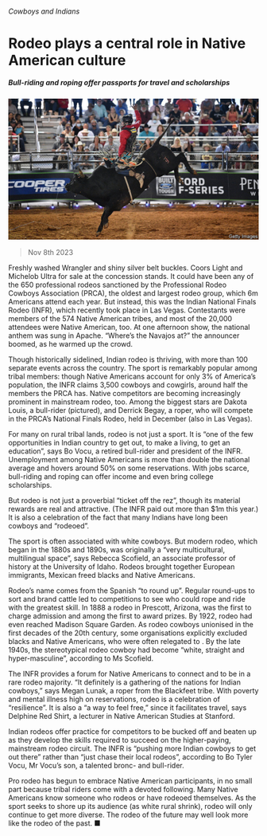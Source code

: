 ###### Cowboys and Indians

# Rodeo plays a central role in Native American culture 

##### Bull-riding and roping offer passports for travel and scholarships 

![image](images/20231111_CUP503.jpg) 

> Nov 8th 2023 

Freshly washed Wrangler  and shiny silver belt buckles. Coors Light and Michelob Ultra for sale at the concession stands. It could have been any of the 650 professional rodeos sanctioned by the Professional Rodeo Cowboys Association (PRCA), the oldest and largest rodeo group, which 6m Americans attend each year. But instead, this was the Indian National Finals Rodeo (INFR), which recently took place in Las Vegas. Contestants were members of the 574 Native American tribes, and most of the 20,000 attendees were Native American, too. At one afternoon show, the national anthem was sung in Apache. “Where’s the Navajos at?” the announcer boomed, as he warmed up the crowd. 

Though historically sidelined, Indian rodeo is thriving, with more than 100 separate events across the country. The sport is remarkably popular among tribal members: though Native Americans account for only 3% of America’s population, the INFR claims 3,500 cowboys and cowgirls, around half the members the PRCA has. Native competitors are becoming increasingly prominent in mainstream rodeo, too. Among the biggest stars are Dakota Louis, a bull-rider (pictured), and Derrick Begay, a roper, who will compete in the PRCA’s National Finals Rodeo, held in December (also in Las Vegas). 

For many on rural tribal lands, rodeo is not just a sport. It is “one of the few opportunities in Indian country to get out, to make a living, to get an education”, says Bo Vocu, a retired bull-rider and president of the INFR. Unemployment among Native Americans is more than double the national average and hovers around 50% on some reservations. With jobs scarce, bull-riding and roping can offer income and even bring college scholarships. 

But rodeo is not just a proverbial “ticket off the rez”, though its material rewards are real and attractive. (The INFR paid out more than $1m this year.) It is also a celebration of the fact that many Indians have long been cowboys and “rodeoed”. 

The sport is often associated with white cowboys. But modern rodeo, which began in the 1880s and 1890s, was originally a “very multicultural, multilingual space”, says Rebecca Scofield, an associate professor of history at the University of Idaho. Rodeos brought together European immigrants, Mexican  freed blacks and Native Americans. 

Rodeo’s name comes from the Spanish “to round up”. Regular round-ups to sort and brand cattle led to competitions to see who could rope and ride with the greatest skill. In 1888 a rodeo in Prescott, Arizona, was the first to charge admission and among the first to award prizes. By 1922, rodeo had even reached Madison Square Garden. As rodeo cowboys unionised in the first decades of the 20th century, some organisations explicitly excluded blacks and Native Americans, who were often relegated to . By the late 1940s, the stereotypical rodeo cowboy had become “white, straight and hyper-masculine”, according to Ms Scofield. 

The INFR provides a forum for Native Americans to connect and to be in a rare rodeo majority. “It definitely is a gathering of the nations for Indian cowboys,” says Megan Lunak, a roper from the Blackfeet tribe. With poverty and mental illness high on reservations, rodeo is a celebration of “resilience”. It is also a “a way to feel free,” since it facilitates travel, says Delphine Red Shirt, a lecturer in Native American Studies at Stanford. 

Indian rodeos offer practice for competitors to be bucked off and beaten up as they develop the skills required to succeed on the higher-paying, mainstream rodeo circuit. The INFR is “pushing more Indian cowboys to get out there” rather than “just chase their local rodeos”, according to Bo Tyler Vocu, Mr Vocu’s son, a talented bronc- and bull-rider.

Pro rodeo has begun to embrace Native American participants, in no small part because tribal riders come with a devoted following. Many Native Americans know someone who rodeos or have rodeoed themselves. As the sport seeks to shore up its audience (as white rural  shrink), rodeo will only continue to get more diverse. The rodeo of the future may well look more like the rodeo of the past. ■



